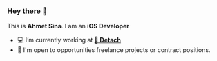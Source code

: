 ### Hey there 👋
This is **Ahmet Sina**. I am an **iOS Developer**
- 💻 I’m currently working at **[🛟 Detach](https://detach-app.de)**
- 🔎 I'm open to opportunities freelance projects or contract positions.
<!--
<p>&nbsp;<img align="center" src="https://github-readme-stats.vercel.app/api?username=ahmetsina&show_icons=true&locale=en" alt="ahmetsina" />. <img align="center" src="https://github-readme-streak-stats.herokuapp.com/?user=ahmetsina&" alt="ahmetsina" /></p> -->
